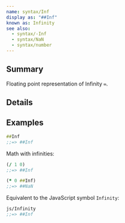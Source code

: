 ```yaml
---
name: syntax/Inf
display as: "##Inf"
known as: Infinity
see also:
  - syntax/-Inf
  - syntax/NaN
  - syntax/number
---
```


## Summary

Floating point representation of Infinity `∞`.

## Details

## Examples

```clj
##Inf
;;=> ##Inf
```

Math with infinities:

```clj
(/ 1 0)
;;=> ##Inf

(* 0 ##Inf)
;;=> ##NaN
```

Equivalent to the JavaScript symbol `Infinity`:

```clj
js/Infinity
;;=> ##Inf
```
